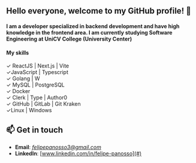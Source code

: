 ## Hello everyone, welcome to my GitHub profile! 👋  
#### I am a developer specialized in backend development and have high knowledge in the frontend area. I am currently studying Software Engineering at UniCV College (University Center)

#### My skills

✓ ReactJS | Next.js | Vite  
✓JavaScript | Typescript  
✓ Golang | W  
✓ MySQL | PostgreSQL  
✓ Docker  
✓ Clerk | Type | Author0  
✓ GitHub | GitLab | Git Kraken  
✓Linux | Windows  

## 📫 Get in touch
- **Email**: *felipepanosso3@gmail.com*  
- **LinkedIn**: [www.linkedin.com/in/felipe-panosso](#)
